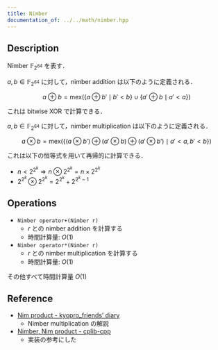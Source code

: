 ```yaml
---
title: Nimber
documentation_of: ../../math/nimber.hpp
---
```


## Description

Nimber $\mathbb{F}_{2^{64}}$ を表す．

$a, b \in \mathbb{F}_{2^{64}}$ に対して，nimber addition は以下のように定義される．

$$
a \oplus b = \mathrm{mex}(\{a \oplus b' \mid b' < b\} \cup \{a' \oplus b \mid a' < a\})
$$

これは bitwise XOR で計算できる．

$a, b \in \mathbb{F}_{2^{64}}$ に対して，nimber multiplication は以下のように定義される．

$$
a \otimes b = \mathrm{mex}(\{(a \otimes b') \oplus (a' \otimes b) \oplus (a' \otimes b') \mid a' < a, b' < b\})
$$

これは以下の恒等式を用いて再帰的に計算できる．
- $n < 2^{2^k} \Rightarrow n \otimes 2^{2^k} = n \times 2^{2^k}$
- $2^{2^k} \otimes 2^{2^k} = 2^{2^k} + 2^{2^k-1}$

## Operations

- `Nimber operator+(Nimber r)`
    - $r$ との nimber addition を計算する
    - 時間計算量: $O(1)$
- `Nimber operator*(Nimber r)`
    - $r$ との nimber multiplication を計算する
    - 時間計算量: $O(1)$

その他すべて時間計算量 $O(1)$

## Reference

- [Nim product - kyopro_friends’ diary](https://kyopro-friends.hatenablog.com/entry/2020/04/07/195850)
    - Nimber multiplication の解説
- [Nimber, Nim product - cplib-cpp](https://hitonanode.github.io/cplib-cpp/number/nimber.hpp.html)
    - 実装の参考にした